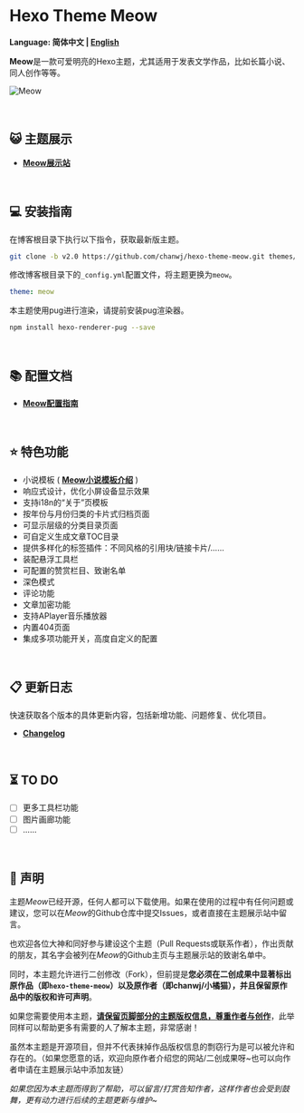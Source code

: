 # Hexo Theme Meow

<b>Language: 简体中文 | [English](README-EN.md)</b>

**Meow**是一款可爱明亮的Hexo主题，尤其适用于发表文学作品，比如长篇小说、同人创作等等。

![Meow](https://chanwj.github.io/images/theme-preview.png)

<br/>

## 😺 主题展示

- **[Meow展示站](https://chanwj.github.io/)**

<br/>

## 💻️ 安装指南

在博客根目录下执行以下指令，获取最新版主题。

``` bash
git clone -b v2.0 https://github.com/chanwj/hexo-theme-meow.git themes/meow
```

修改博客根目录下的`_config.yml`配置文件，将主题更换为`meow`。

``` yml
theme: meow
```

本主题使用pug进行渲染，请提前安装pug渲染器。

``` bash
npm install hexo-renderer-pug --save
```

<br/>

## 📚️ 配置文档

- **[Meow配置指南](https://chanwj.github.io/Meow-Theme-Guide/#主题配置指南)**

<br/>

## ⭐️ 特色功能

- 小说模板 ( **[Meow小说模板介绍](https://chanwj.github.io/Meow-Theme-Guide/#小说模板)** )
- 响应式设计，优化小屏设备显示效果
- 支持i18n的“关于”页模板
- 按年份与月份归类的卡片式归档页面
- 可显示层级的分类目录页面
- 可自定义生成文章TOC目录
- 提供多样化的标签插件：不同风格的引用块/链接卡片/……
- 装配悬浮工具栏
- 可配置的赞赏栏目、致谢名单
- 深色模式
- 评论功能
- 文章加密功能
- 支持APlayer音乐播放器
- 内置404页面
- 集成多项功能开关，高度自定义的配置

<br/>

## 📋 更新日志

快速获取各个版本的具体更新内容，包括新增功能、问题修复、优化项目。

- **[Changelog](Changelog.md)**

<br/>

## ⏳️ TO DO

- [ ] 更多工具栏功能
- [ ] 图片画廊功能
- [ ] ……

<br/>

## 📢 声明

主题*Meow*已经开源，任何人都可以下载使用。如果在使用的过程中有任何问题或建议，您可以在*Meow*的Github仓库中提交Issues，或者直接在主题展示站中留言。

也欢迎各位大神和同好参与建设这个主题（Pull Requests或联系作者），作出贡献的朋友，其名字会被列在*Meow*的Github主页与主题展示站的致谢名单中。

同时，本主题允许进行二创修改（Fork），但前提是**您必须在二创成果中显著标出原作品（即`hexo-theme-meow`）以及原作者（即chanwj/小橘猫），并且保留原作品中的版权和许可声明**。

如果您需要使用本主题，<u>**请保留页脚部分的主题版权信息，尊重作者与创作**</u>，此举同样可以帮助更多有需要的人了解本主题，非常感谢！

虽然本主题是开源项目，但并不代表抹掉作品版权信息的剽窃行为是可以被允许和存在的。（如果您愿意的话，欢迎向原作者介绍您的网站/二创成果呀~也可以向作者申请在主题展示站中添加友链）

*如果您因为本主题而得到了帮助，可以留言/打赏告知作者，这样作者也会受到鼓舞，更有动力进行后续的主题更新与维护~*